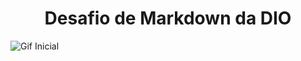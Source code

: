 <h1 align="center">Desafio de Markdown da DIO</h1>

![Gif Inicial](https://i.pinimg.com/originals/99/cd/09/99cd0925c516b5d0a740dffd03c3e0df.gif)